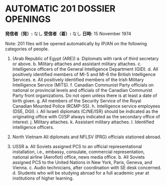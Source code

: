 # AUTOMATIC 201 DOSSIER OPENINGS

**発信者（発）:** なし
**受信者（着）:** なし
**日時:** 15 November 1974

Note: 201 files will be opened automatically by IP/AN on the following categories of people.

1. (Arab Republic of Egypt (ARE))
   a. Diplomats with rank of third secretary or above.
   b. Military attaches and assistant military attaches.
   c. Intelligence officers of the General Intelligence Department (GID).
   d. All positively identified members of MI-5 and MI-6 the British Intelligence Services.
   e. All positively identified members of the Irish Military Intelligence Service (MITS).
   f. Canadian Communist Party officials on national or provincial levels and officials of the Canadian Communist Party front organizations. Do not open unless there is at least a date of birth given.
   g. All members of the Security Service of the Royal Canadian Mounted Police (RCMP-SS).
   h. Intelligence service employees (DSE, DGI).
   i. All Israeli diplomats (C/NE/ISR) should be indicated as the originating office with CI/SP always indicated as the secondary office of interest.
   j. Military attaches.
   k. Assistant military attaches.
   l. Identified intelligence officers.

5. North Vietnam
   All diplomats and NFLSV (PRG) officials stationed abroad.

6. USSR
   a. All Soviets assigned PCS to an official representational installation, i.e., embassy, consulate, commercial representation, national airline (Aeroflot) office, news media office.
   b. All Soviets assigned PCS to the United Nations in New York, Paris, Geneva, and Vienna.
   c. Audio technicians, after coordination with SE desk concerned.
   d. Students who will be studying abroad for a full academic year at institutions of higher learning.